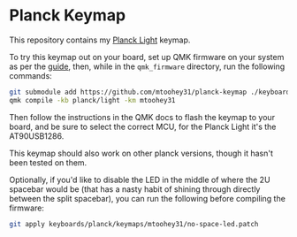 # Planck Keymap

This repository contains my [Planck Light](https://drop.com/buy/massdrop-x-olkb-planck-light-mechanical-keyboard) keymap.

To try this keymap out on your board, set up QMK firmware on your system as per the [guide](https://docs.qmk.fm/#/newbs_getting_started), then, while in the `qmk_firmware` directory, run the following commands:

```bash
git submodule add https://github.com/mtoohey31/planck-keymap ./keyboards/planck/keymaps/mtoohey31
qmk compile -kb planck/light -km mtoohey31
```

Then follow the instructions in the QMK docs to flash the keymap to your board, and be sure to select the correct MCU, for the Planck Light it's the AT90USB1286.

This keymap should also work on other planck versions, though it hasn't been tested on them.

Optionally, if you'd like to disable the LED in the middle of where the 2U spacebar would be (that has a nasty habit of shining through directly between the split spacebar), you can run the following before compiling the firmware:

```bash
git apply keyboards/planck/keymaps/mtoohey31/no-space-led.patch
```
